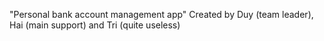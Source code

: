"Personal bank account management app" 
Created by Duy (team leader), Hai (main support) and Tri (quite useless)



